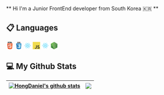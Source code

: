 ** Hi I'm a Junior FrontEnd developer from South Korea 🇰🇷 **

## 📋 Languages
<code><img height="20" src="https://raw.githubusercontent.com/github/explore/80688e429a7d4ef2fca1e82350fe8e3517d3494d/topics/html/html.png"></code>
<code><img height="20" src="https://raw.githubusercontent.com/github/explore/80688e429a7d4ef2fca1e82350fe8e3517d3494d/topics/css/css.png"></code>
<code><img height="20" src="https://raw.githubusercontent.com/github/explore/80688e429a7d4ef2fca1e82350fe8e3517d3494d/topics/react/react.png"></code>
<code><img height="20" src="https://raw.githubusercontent.com/github/explore/80688e429a7d4ef2fca1e82350fe8e3517d3494d/topics/javascript/javascript.png"></code>
<code><img height="20" src="https://raw.githubusercontent.com/github/explore/80688e429a7d4ef2fca1e82350fe8e3517d3494d/topics/react/react.png"></code>
<code><img height="20" src="https://raw.githubusercontent.com/github/explore/80688e429a7d4ef2fca1e82350fe8e3517d3494d/topics/nodejs/nodejs.png"></code> 

## 💻 My Github Stats
| <a href="https://github.com/hongdaniel/github-readme-stats"><img align="center" src="https://github-readme-stats.vercel.app/api?username=hongdaniel&show_icons=true&include_all_commits=true&theme=default&hide_border=true" alt="HongDaniel's github stats" /></a> | <a href="https://github.com/hongdaniel/github-readme-stats"><img align="center" src="https://github-readme-stats.vercel.app/api/top-langs/?username=hongdaniel&layout=compact&theme=default&hide_border=true" /></a> |
| ------------- | ------------- |



